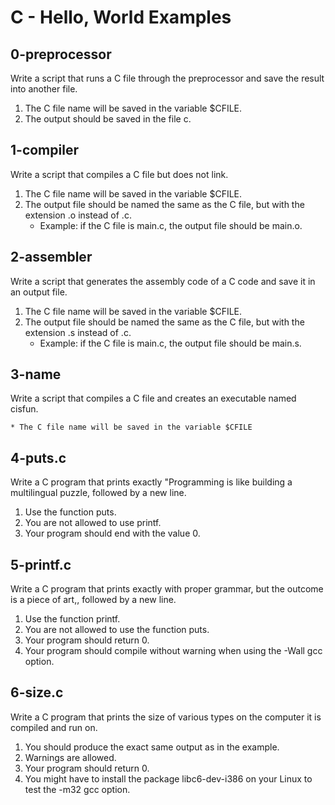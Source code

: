 # C - Hello, World Examples


## 0-preprocessor

Write a script that runs a C file through the preprocessor and save the result into another file.

1. The C file name will be saved in the variable $CFILE.
2. The output should be saved in the file c.

## 1-compiler

Write a script that compiles a C file but does not link.

1. The C file name will be saved in the variable $CFILE.
2. The output file should be named the same as the C file, but with the extension .o instead of .c.
	* Example: if the C file is main.c, the output file should be main.o.

## 2-assembler

Write a script that generates the assembly code of a C code and save it in an output file.

1. The C file name will be saved in the variable $CFILE.
2. The output file should be named the same as the C file, but with the extension .s instead of .c.
	* Example: if the C file is main.c, the output file should be main.s.

## 3-name

Write a script that compiles a C file and creates an executable named cisfun.

	* The C file name will be saved in the variable $CFILE

## 4-puts.c

Write a C program that prints exactly "Programming is like building a multilingual puzzle, followed by a new line.

1. Use the function puts.
2. You are not allowed to use printf.
3. Your program should end with the value 0.

## 5-printf.c

Write a C program that prints exactly with proper grammar, but the outcome is a piece of art,, followed by a new line.

1. Use the function printf.
2. You are not allowed to use the function puts.
3. Your program should return 0.
4. Your program should compile without warning when using the -Wall gcc option.

## 6-size.c

Write a C program that prints the size of various types on the computer it is compiled and run on.

1. You should produce the exact same output as in the example.
2. Warnings are allowed.
3. Your program should return 0.
4. You might have to install the package libc6-dev-i386 on your Linux to test the -m32 gcc option.

